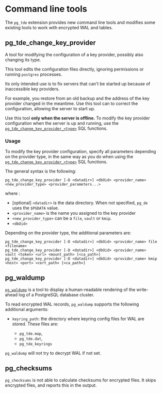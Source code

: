 # Command line tools

The `pg_tde` extension provides new command line tools and modifies some existing tools to work with encrypted WAL and tables.

## pg_tde_change_key_provider

A tool for modifying the configuration of a key provider, possibly also changing its type.

This tool edits the configuration files directly, ignoring permissions or running `postgres` processes.

Its only intended use is to fix servers that can't be started up because of inaccessible key providers. 

For example, you restore from an old backup and the address of the key provider changed in the meantime. Use this tool can to correct the configuration, allowing the server to start up.

Use this tool **only when the server is offline.** To modify the key provider configuration when the server is up and running, use the [`pg_tde_change_key_provider_<type>`](fucntions.md#change-an-existing-provider) SQL functions.

### Usage

To modify the key provider configuration, specify all parameters depending on the provider type, in the same way as you do when using the [`pg_tde_change_key_provider_<type>`](fucntions.md#change-an-existing-provider) SQL functions.
 
The general syntax is the following:

```
pg_tde_change_key_provider [-D <datadir>] <dbOid> <provider_name> <new_provider_type> <provider_parameters...>
```

where :

* [optional] `<datadir>` is the data directory. When not specified, `pg_de` uses the `$PGDATA` value.
* `<provider_name>` is the name you assigned to the key provider
* `<new_provider_type>` can be a `file`, `vault` or `kmip`.
* `<dbOid>`


Depending on the provider type, the additional parameters are:

```
pg_tde_change_key_provider [-D <datadir>] <dbOid> <provider_name> file <filename>
pg_tde_change_key_provider [-D <datadir>] <dbOid> <provider_name> vault <token> <url> <mount_path> [<ca_path>]
pg_tde_change_key_provider [-D <datadir>] <dbOid> <provider_name> kmip <host> <port> <cert_path> [<ca_path>]
```

## pg_waldump

[`pg_waldump`](https://www.postgresql.org/docs/current/pgwaldump.html) is a tool to display a human-readable rendering of the write-ahead log of a PostgreSQL database cluster. 

To read encrypted WAL records, `pg_waldump` supports the following additional arguments:

* `keyring_path`: the directory where keyring config files for WAL are stored. These files are: 

   * `pg_tde.map`, 
   * `pg_tde.dat`, 
   * `pg_tde_keyrings` 

`pg_waldump` will not try to decrypt WAL if not set.

## pg_checksums

`pg_checksums` is not able to calculate checksums for encrypted files.
It skips encrypted files, and reports this in the output.
